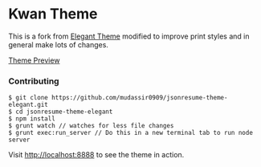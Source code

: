 # Kwan Theme 

This is a fork from [Elegant Theme](https://github.com/mudassir0909/jsonresume-theme-elegant) modified to improve print styles and in general make lots of changes.

[Theme Preview](http://themes.jsonresume.org/kwan)

### Contributing
```
$ git clone https://github.com/mudassir0909/jsonresume-theme-elegant.git
$ cd jsonresume-theme-elegant
$ npm install
$ grunt watch // watches for less file changes
$ grunt exec:run_server // Do this in a new terminal tab to run node server
```

Visit [http://localhost:8888](http://localhost:8888) to see the theme in action.

